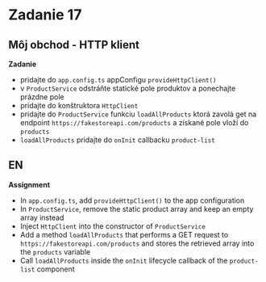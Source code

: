 # Zadanie 17

## Môj obchod - HTTP klient

**Zadanie**

- pridajte do `app.config.ts` appConfigu `provideHttpClient()`
- v `ProductService` odstráňte statické pole produktov a ponechajte prázdne pole
- pridajte do konštruktora `HttpClient`
- pridajte do `ProductService` funkciu `loadAllProducts` ktorá zavolá get na endpoint `https://fakestoreapi.com/products` a získané pole vloží do `products`
- `loadAllProducts` pridajte do `onInit` callbacku `product-list`

## EN

**Assignment**

* In `app.config.ts`, add `provideHttpClient()` to the app configuration
* In `ProductService`, remove the static product array and keep an empty array instead
* Inject `HttpClient` into the constructor of `ProductService`
* Add a method `loadAllProducts` that performs a GET request to `https://fakestoreapi.com/products` and stores the retrieved array into the `products` variable
* Call `loadAllProducts` inside the `onInit` lifecycle callback of the `product-list` component
